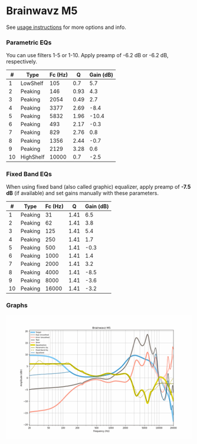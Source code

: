 # Brainwavz M5
See [usage instructions](https://github.com/jaakkopasanen/AutoEq#usage) for more options and info.

### Parametric EQs
You can use filters 1-5 or 1-10. Apply preamp of -6.2 dB or -6.2 dB, respectively.

|   # | Type      |   Fc (Hz) |    Q |   Gain (dB) |
|-----|-----------|-----------|------|-------------|
|   1 | LowShelf  |       105 | 0.7  |         5.7 |
|   2 | Peaking   |       146 | 0.93 |         4.3 |
|   3 | Peaking   |      2054 | 0.49 |         2.7 |
|   4 | Peaking   |      3377 | 2.69 |        -8.4 |
|   5 | Peaking   |      5832 | 1.96 |       -10.4 |
|   6 | Peaking   |       493 | 2.17 |        -0.3 |
|   7 | Peaking   |       829 | 2.76 |         0.8 |
|   8 | Peaking   |      1356 | 2.44 |        -0.7 |
|   9 | Peaking   |      2129 | 3.28 |         0.6 |
|  10 | HighShelf |     10000 | 0.7  |        -2.5 |

### Fixed Band EQs
When using fixed band (also called graphic) equalizer, apply preamp of **-7.5 dB** (if available) and set gains manually with these parameters.

|   # | Type    |   Fc (Hz) |    Q |   Gain (dB) |
|-----|---------|-----------|------|-------------|
|   1 | Peaking |        31 | 1.41 |         6.5 |
|   2 | Peaking |        62 | 1.41 |         3.8 |
|   3 | Peaking |       125 | 1.41 |         5.4 |
|   4 | Peaking |       250 | 1.41 |         1.7 |
|   5 | Peaking |       500 | 1.41 |        -0.3 |
|   6 | Peaking |      1000 | 1.41 |         1.4 |
|   7 | Peaking |      2000 | 1.41 |         3.2 |
|   8 | Peaking |      4000 | 1.41 |        -8.5 |
|   9 | Peaking |      8000 | 1.41 |        -3.6 |
|  10 | Peaking |     16000 | 1.41 |        -3.2 |

### Graphs
![](./Brainwavz%20M5.png)
